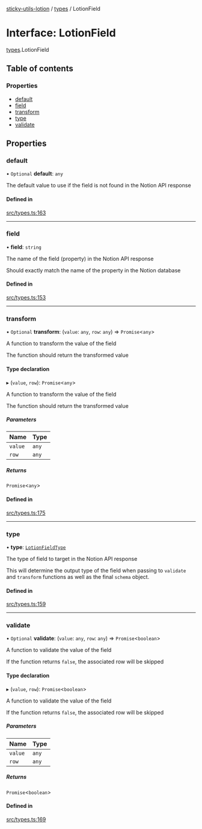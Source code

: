 [sticky-utils-lotion](../README.md) / [types](../modules/types.md) / LotionField

# Interface: LotionField

[types](../modules/types.md).LotionField

## Table of contents

### Properties

- [default](types.LotionField.md#default)
- [field](types.LotionField.md#field)
- [transform](types.LotionField.md#transform)
- [type](types.LotionField.md#type)
- [validate](types.LotionField.md#validate)

## Properties

### default

• `Optional` **default**: `any`

The default value to use if the field is not found in the Notion API response

#### Defined in

[src/types.ts:163](https://github.com/sticky/sticky-utils-lotion/blob/2f291b4/src/types.ts#L163)

___

### field

• **field**: `string`

The name of the field (property) in the Notion API response

Should exactly match the name of the property in the Notion database

#### Defined in

[src/types.ts:153](https://github.com/sticky/sticky-utils-lotion/blob/2f291b4/src/types.ts#L153)

___

### transform

• `Optional` **transform**: (`value`: `any`, `row`: `any`) => `Promise`\<`any`\>

A function to transform the value of the field

The function should return the transformed value

#### Type declaration

▸ (`value`, `row`): `Promise`\<`any`\>

A function to transform the value of the field

The function should return the transformed value

##### Parameters

| Name | Type |
| :------ | :------ |
| `value` | `any` |
| `row` | `any` |

##### Returns

`Promise`\<`any`\>

#### Defined in

[src/types.ts:175](https://github.com/sticky/sticky-utils-lotion/blob/2f291b4/src/types.ts#L175)

___

### type

• **type**: [`LotionFieldType`](../modules/types.md#lotionfieldtype)

The type of field to target in the Notion API response

This will determine the output type of the field when passing to `validate` and `transform` functions as well as the final `schema` object.

#### Defined in

[src/types.ts:159](https://github.com/sticky/sticky-utils-lotion/blob/2f291b4/src/types.ts#L159)

___

### validate

• `Optional` **validate**: (`value`: `any`, `row`: `any`) => `Promise`\<`boolean`\>

A function to validate the value of the field

If the function returns `false`, the associated row will be skipped

#### Type declaration

▸ (`value`, `row`): `Promise`\<`boolean`\>

A function to validate the value of the field

If the function returns `false`, the associated row will be skipped

##### Parameters

| Name | Type |
| :------ | :------ |
| `value` | `any` |
| `row` | `any` |

##### Returns

`Promise`\<`boolean`\>

#### Defined in

[src/types.ts:169](https://github.com/sticky/sticky-utils-lotion/blob/2f291b4/src/types.ts#L169)
